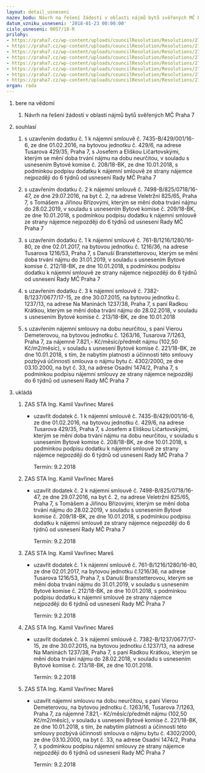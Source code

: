 ```yaml
---
layout: detail_usneseni
nazev_bodu: Návrh na řešení žádostí v oblasti nájmů bytů svěřených MČ Praha 7
datum_vzniku_usneseni: '2018-01-23 00:00:00'
cislo_usneseni: 0057/18-R
prilohy:
- https://praha7.cz/wp-content/uploads/councilResolution/Resolutions/27181/export/01_BJ20180123~319189.docx
- https://praha7.cz/wp-content/uploads/councilResolution/Resolutions/27181/export/02_BJ20180123~319188.pdf
- https://praha7.cz/wp-content/uploads/councilResolution/Resolutions/27181/export/03_BJ20180123~319186.pdf
- https://praha7.cz/wp-content/uploads/councilResolution/Resolutions/27181/export/04_BJ20180123~319184.pdf
- https://praha7.cz/wp-content/uploads/councilResolution/Resolutions/27181/export/05_BJ20180123~319182.pdf
- https://praha7.cz/wp-content/uploads/councilResolution/Resolutions/27181/export/06_BJ20180123~319180.pdf
- https://praha7.cz/wp-content/uploads/councilResolution/Resolutions/27181/export/07_BJ20180123~319178.pdf
- https://praha7.cz/wp-content/uploads/councilResolution/Resolutions/27181/export/export~319841.pdf
organ: rada
---
```

<ol class="urzList_view" id="urzList">
<li id="" class="urzClass1"><span name="1">bere na vědomí</span> 
<ol class="urzOlClass decimal ">
<li id="" class="urzClass2" style="TEXT-ALIGN: left"><span><p>Návrh na řešení žádostí v oblasti nájmů bytů svěřených MČ Praha 7</p></span></li></ol></li>
<li id="" class="urzClass1"><span name="26">souhlasí</span> 
<ol class="urzOlClass decimal ">
<li id="" class="urzClass2" style="TEXT-ALIGN: left"><span><p>s uzavřením dodatku č. 1 k nájemní smlouvě č. 7435-B/429/001/16-6, ze dne 01.02.2016, na bytovou jednotku č. 429/6, na adrese Tusarova 429/35, Praha 7, s Josefem a Eliškou Ličartovskými, kterým se mění doba trvání nájmu na dobu neurčitou, v souladu s usnesením Bytové komise č. 208/18-BK, ze dne 10.01.2018, s podmínkou podpisu dodatku k nájemní smlouvě ze strany nájemce nejpozději do 6 týdnů od usnesení Rady MČ Praha 7</p></span></li>
<li id="" class="urzClass2" style="TEXT-ALIGN: left"><span><p>s uzavřením dodatku č. 2 k nájemní smlouvě č. 7498-B/825/0718/16-47, ze dne 29.07.2016, na byt č. 2, na adrese Veletržní 825/65, Praha 7, s Tomášem a Jiřinou Břízovými, kterým se mění doba trvání nájmu do 28.02.2019, v souladu s usnesením Bytové komise č. 209/18-BK, ze dne 10.01.2018, s podmínkou podpisu dodatku k nájemní smlouvě ze strany nájemce nejpozději do 6 týdnů od usnesení Rady MČ Praha 7</p></span></li>
<li id="" class="urzClass2" style="TEXT-ALIGN: left"><span><p>s uzavřením dodatku č. 1 k nájemní smlouvě č. 761-B/1216/1280/16-80, ze dne 02.01.2017, na bytovou jednotku č. 1216/36, na adrese Tusarova 1216/53, Praha 7, s Danuší Branstetterovou, kterým se mění doba trvání nájmu do 31.01.2019, v souladu s usnesením Bytové komise č. 212/18-BK, ze dne 10.01.2018, s podmínkou podpisu dodatku k nájemní smlouvě ze strany nájemce nejpozději do 6 týdnů od usnesení Rady MČ Praha 7</p></span></li>
<li id="" class="urzClass2" style="TEXT-ALIGN: left"><span><p>s uzavřením dodatku č. 3 k nájemní smlouvě č. 7382-B/1237/0677/17-15, ze dne 30.07.2015, na bytovou jednotku č. 1237/13, na adrese Na Maninách 1237/38, Praha 7, s paní Radkou Krátkou, kterým se mění doba trvání nájmu do 28.02.2018, v souladu s usnesením Bytové komise č. 213/18-BK, ze dne 10.01.2018</p></span></li>
<li id="" class="urzClass2" style="TEXT-ALIGN: left"><span><p>s uzavřením nájemní smlouvy na dobu neurčitou, s paní Vierou Demeterovou, na bytovou jednotku č. 1263/16, Tusarova 7/1263, Praha 7, za nájemné 7.821,- Kč/měsíc/předmět nájmu (102,50 Kč/m2/měsíc), v souladu s usnesení Bytové komise č. 221/18-BK, ze dne 10.01.2018, s tím, že nabytím platnosti a účinnosti této smlouvy pozbývá účinnosti smlouva o nájmu bytu č. 4302/2000, ze dne 03.10.2000, na byt č. 33, na adrese Osadní 1474/2, Praha 7, s podmínkou podpisu nájemní smlouvy ze strany nájemce nejpozději do 6 týdnů od usnesení Rady MČ Praha 7<br></p></span></li></ol></li><li class="urzClass1" id="urzUkoly"><span name="1">ukládá</span><ol class="urzOlClass"><li class="urzClass2"><span><p>ZAS STA Ing. Kamil Vavřinec Mareš</p></span><ul class="urzUlClass"><li class="urzClass3"><span><p>uzavřít dodatek č. 1 k nájemní smlouvě č. 7435-B/429/001/16-6, ze dne 01.02.2016, na bytovou jednotku č. 429/6, na adrese Tusarova 429/35,  Praha 7, s Josefem a Eliškou Ličartovskými, kterým se mění doba trvání nájmu na dobu neurčitou, v souladu s usnesením Bytové komise č. 208/18-BK, ze dne 10.01.2018, s podmínkou podpisu dodatku k nájemní smlouvě ze strany nájemce nejpozději do 6 týdnů od usnesení Rady MČ Praha 7</p></span><span class="urzUkolTermin">  Termín:&nbsp;9.2.2018</span></li></ul></li><li class="urzClass2"><span><p>ZAS STA Ing. Kamil Vavřinec Mareš</p></span><ul class="urzUlClass"><li class="urzClass3"><span><p>uzavřít dodatek č. 2  k nájemní smlouvě č. 7498-B/825/0718/16-47, ze dne 29.07.2016, na byt č. 2, na adrese Veletržní 825/65, Praha 7, s Tomášem a Jiřinou Břízovými, kterým se mění doba trvání nájmu do 28.02.2019, v souladu s usnesením Bytové komise č. 209/18-BK, ze dne 10.01.2018, s podmínkou podpisu dodatku k nájemní smlouvě ze strany nájemce nejpozději do 6 týdnů od usnesení Rady MČ Praha 7</p></span><span class="urzUkolTermin">  Termín:&nbsp;9.2.2018</span></li></ul></li><li class="urzClass2"><span><p>ZAS STA Ing. Kamil Vavřinec Mareš</p></span><ul class="urzUlClass"><li class="urzClass3"><span><p>uzavřít dodatek č. 1 k nájemní smlouvě č. 761-B/1216/1280/16-80, ze dne 02.01.2017, na bytovou jednotku č.1216/36, na adrese Tusarova 1216/53, Praha 7, s Danuší  Branstetterovou, kterým se mění doba trvání nájmu do 31.01.2019, v souladu s usnesením Bytové komise č. 212/18-BK, ze dne 10.01.2018, s podmínkou podpisu dodatku k nájemní smlouvě ze strany nájemce nejpozději do 6 týdnů od usnesení Rady MČ Praha 7</p></span><span class="urzUkolTermin">  Termín:&nbsp;9.2.2018</span></li></ul></li><li class="urzClass2"><span><p>ZAS STA Ing. Kamil Vavřinec Mareš</p></span><ul class="urzUlClass"><li class="urzClass3"><span><p>uzavřít dodatek č. 3  k nájemní smlouvě č. 7382-B/1237/0677/17-15, ze dne 30.07.2015, na bytovou jednotku č.1237/13, na adrese Na Maninách 1237/38, Praha 7, s paní Radkou Krátkou, kterým se mění doba trvání nájmu do 28.02.2018, v souladu s usnesením Bytové komise č. 213/18-BK, ze dne 10.01.2018.</p></span><span class="urzUkolTermin">  Termín:&nbsp;9.2.2018</span></li></ul></li><li class="urzClass2"><span><p>ZAS STA Ing. Kamil Vavřinec Mareš</p></span><ul class="urzUlClass"><li class="urzClass3"><span><p>uzavřít nájemní smlouvu na dobu neurčitou, s paní Vierou Demeterovou, na bytovou jednotku č. 1263/16, Tusarova 7/1263, Praha 7, za nájemné 7.821,- Kč/měsíc/předmět nájmu (102,50 Kč/m2/měsíc), v souladu s usnesení Bytové komise č. 221/18-BK, ze dne 10.01.2018, s tím, že nabytím platnosti a účinnosti této smlouvy pozbývá účinnosti smlouva o nájmu bytu č. 4302/2000, ze dne 03.10.2000, na byt č. 33, na adrese Osadní 1474/2, Praha 7, s podmínkou podpisu nájemní smlouvy ze strany nájemce nejpozději do 6 týdnů od usnesení Rady MČ Praha 7</p></span><span class="urzUkolTermin">  Termín:&nbsp;9.2.2018</span></li></ul></li></ol></li>
</ol>